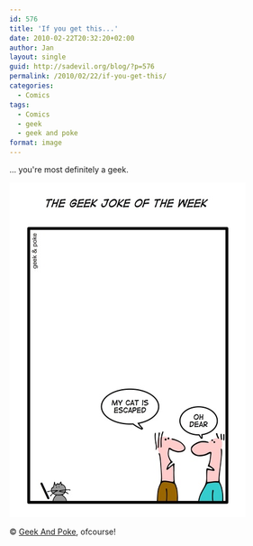 ```yaml
---
id: 576
title: 'If you get this...'
date: 2010-02-22T20:32:20+02:00
author: Jan
layout: single
guid: http://sadevil.org/blog/?p=576
permalink: /2010/02/22/if-you-get-this/
categories:
  - Comics
tags:
  - Comics
  - geek
  - geek and poke
format: image
---
```

... you're most definitely a geek.

[![Geek and Poke](/assets/images/2010/02/6a00d8341d3df553ef0120a8b86eae970b-me.jpg "Geek and Poke")](http://geekandpoke.typepad.com/geekandpoke/2010/02/the-geek-joke-of-the-week.html) 
  
&copy; [Geek And Poke](http://geekandpoke.typepad.com), ofcourse!